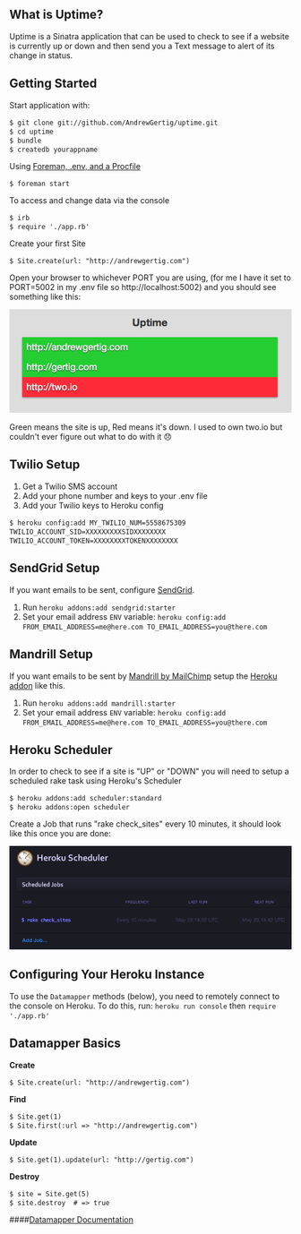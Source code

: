 ## What is Uptime?

Uptime is a Sinatra application that can be used to check to see if a website is currently up or down and then send you a Text message to alert of its change in status.

## Getting Started

Start application with:

    $ git clone git://github.com/AndrewGertig/uptime.git
    $ cd uptime
    $ bundle
    $ createdb yourappname
    
Using [Foreman, .env, and a Procfile](https://devcenter.heroku.com/articles/procfile#developing-locally-with-foreman)
    
    $ foreman start

To access and change data via the console

    $ irb
    $ require './app.rb'
    
Create your first Site

    $ Site.create(url: "http://andrewgertig.com")
    
Open your browser to whichever PORT you are using, (for me I have it set to PORT=5002 in my .env file so http://localhost:5002) and you should see something like this:

![Heroku Scheduler](assets/site-demo.png)

Green means the site is up, Red means it's down. I used to own two.io but couldn't ever figure out what to do with it :disappointed:
    
## Twilio Setup

1. Get a Twilio SMS account
2. Add your phone number and keys to your .env file
3. Add your Twilio keys to Heroku config

````
$ heroku config:add MY_TWILIO_NUM=5558675309 TWILIO_ACCOUNT_SID=XXXXXXXXXSIDXXXXXXXX TWILIO_ACCOUNT_TOKEN=XXXXXXXXTOKENXXXXXXXX
````

## SendGrid Setup

If you want emails to be sent, configure [SendGrid](https://addons.heroku.com/sendgrid).

1. Run `heroku addons:add sendgrid:starter`
2. Set your email address `ENV` variable: `heroku config:add FROM_EMAIL_ADDRESS=me@here.com TO_EMAIL_ADDRESS=you@there.com`

## Mandrill Setup

If you want emails to be sent by [Mandrill by MailChimp](http://mandrillapp.com) setup the [Heroku addon](https://addons.heroku.com/mandrill) like this.

1. Run `heroku addons:add mandrill:starter`
2. Set your email address `ENV` variable: `heroku config:add FROM_EMAIL_ADDRESS=me@here.com TO_EMAIL_ADDRESS=you@there.com`
    
## Heroku Scheduler

In order to check to see if a site is "UP" or "DOWN" you will need to setup a scheduled rake task using Heroku's Scheduler

    $ heroku addons:add scheduler:standard
    $ heroku addons:open scheduler
    
Create a Job that runs "rake check\_sites" every 10 minutes, it should look like this once you are done: 

![Heroku Scheduler](assets/heroku-scheduler.png)  
  
## Configuring Your Heroku Instance

To use the `Datamapper` methods (below), you need to remotely connect to the console on Heroku. To do this, run: `heroku run console` then `require './app.rb'`


## Datamapper Basics

**Create**

    $ Site.create(url: "http://andrewgertig.com")

**Find**

    $ Site.get(1)
    $ Site.first(:url => "http://andrewgertig.com")
    
**Update**
    
    $ Site.get(1).update(url: "http://gertig.com")

**Destroy**

    $ site = Site.get(5)
    $ site.destroy  # => true

####[Datamapper Documentation](http://datamapper.org/docs/)